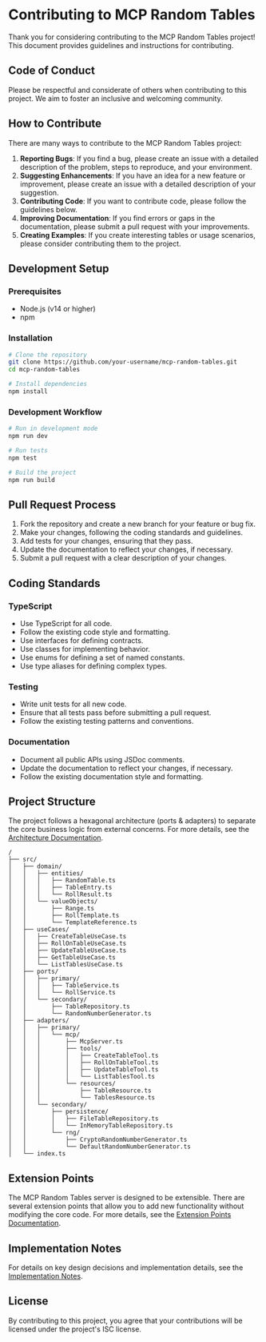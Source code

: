 # Contributing to MCP Random Tables

Thank you for considering contributing to the MCP Random Tables project! This document provides guidelines and instructions for contributing.

## Code of Conduct

Please be respectful and considerate of others when contributing to this project. We aim to foster an inclusive and welcoming community.

## How to Contribute

There are many ways to contribute to the MCP Random Tables project:

1. **Reporting Bugs**: If you find a bug, please create an issue with a detailed description of the problem, steps to reproduce, and your environment.
2. **Suggesting Enhancements**: If you have an idea for a new feature or improvement, please create an issue with a detailed description of your suggestion.
3. **Contributing Code**: If you want to contribute code, please follow the guidelines below.
4. **Improving Documentation**: If you find errors or gaps in the documentation, please submit a pull request with your improvements.
5. **Creating Examples**: If you create interesting tables or usage scenarios, please consider contributing them to the project.

## Development Setup

### Prerequisites

- Node.js (v14 or higher)
- npm

### Installation

```bash
# Clone the repository
git clone https://github.com/your-username/mcp-random-tables.git
cd mcp-random-tables

# Install dependencies
npm install
```

### Development Workflow

```bash
# Run in development mode
npm run dev

# Run tests
npm test

# Build the project
npm run build
```

## Pull Request Process

1. Fork the repository and create a new branch for your feature or bug fix.
2. Make your changes, following the coding standards and guidelines.
3. Add tests for your changes, ensuring that they pass.
4. Update the documentation to reflect your changes, if necessary.
5. Submit a pull request with a clear description of your changes.

## Coding Standards

### TypeScript

- Use TypeScript for all code.
- Follow the existing code style and formatting.
- Use interfaces for defining contracts.
- Use classes for implementing behavior.
- Use enums for defining a set of named constants.
- Use type aliases for defining complex types.

### Testing

- Write unit tests for all new code.
- Ensure that all tests pass before submitting a pull request.
- Follow the existing testing patterns and conventions.

### Documentation

- Document all public APIs using JSDoc comments.
- Update the documentation to reflect your changes, if necessary.
- Follow the existing documentation style and formatting.

## Project Structure

The project follows a hexagonal architecture (ports & adapters) to separate the core business logic from external concerns. For more details, see the [Architecture Documentation](./docs/dev/architecture.md).

```
/
├── src/
│   ├── domain/
│   │   ├── entities/
│   │   │   ├── RandomTable.ts
│   │   │   ├── TableEntry.ts
│   │   │   └── RollResult.ts
│   │   └── valueObjects/
│   │       ├── Range.ts
│   │       ├── RollTemplate.ts
│   │       └── TemplateReference.ts
│   ├── useCases/
│   │   ├── CreateTableUseCase.ts
│   │   ├── RollOnTableUseCase.ts
│   │   ├── UpdateTableUseCase.ts
│   │   ├── GetTableUseCase.ts
│   │   └── ListTablesUseCase.ts
│   ├── ports/
│   │   ├── primary/
│   │   │   ├── TableService.ts
│   │   │   └── RollService.ts
│   │   └── secondary/
│   │       ├── TableRepository.ts
│   │       └── RandomNumberGenerator.ts
│   ├── adapters/
│   │   ├── primary/
│   │   │   └── mcp/
│   │   │       ├── McpServer.ts
│   │   │       ├── tools/
│   │   │       │   ├── CreateTableTool.ts
│   │   │       │   ├── RollOnTableTool.ts
│   │   │       │   ├── UpdateTableTool.ts
│   │   │       │   └── ListTablesTool.ts
│   │   │       └── resources/
│   │   │           ├── TableResource.ts
│   │   │           └── TablesResource.ts
│   │   └── secondary/
│   │       ├── persistence/
│   │       │   ├── FileTableRepository.ts
│   │       │   └── InMemoryTableRepository.ts
│   │       └── rng/
│   │           ├── CryptoRandomNumberGenerator.ts
│   │           └── DefaultRandomNumberGenerator.ts
│   └── index.ts
```

## Extension Points

The MCP Random Tables server is designed to be extensible. There are several extension points that allow you to add new functionality without modifying the core code. For more details, see the [Extension Points Documentation](./docs/dev/extension-points.md).

## Implementation Notes

For details on key design decisions and implementation details, see the [Implementation Notes](./docs/dev/implementation-notes.md).

## License

By contributing to this project, you agree that your contributions will be licensed under the project's ISC license.
